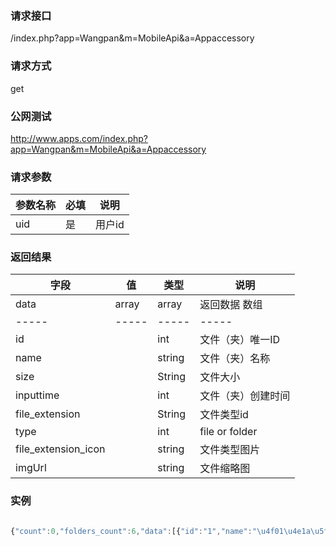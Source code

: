 ### **请求接口**
/index.php?app=Wangpan&m=MobileApi&a=Appaccessory

### **请求方式**
get

### **公网测试**
http://www.apps.com/index.php?app=Wangpan&m=MobileApi&a=Appaccessory

### **请求参数**

| 参数名称  |必填|     说明      |
|------|-----|------|
| uid     | 是 |   用户id   |

### **返回结果**
|字段       |值             |类型    |说明           |
| --------- |--------      |--------|--------       |
|data       |array         |array  |返回数据 数组    |
|-----      |-----         |-----  |-----           |
|id         |              |int    |文件（夹）唯一ID  |
|name       |              |string |文件（夹）名称   |
|size       |              |String |文件大小  |
|inputtime  |              |int    |文件（夹）创建时间 |
|file_extension |          |String |文件类型id |
|type       |              |int    |file or folder |
|file_extension_icon|              |string|文件类型图片 |
|imgUrl|              |string|文件缩略图 |


### 实例

``` javascript

{"count":0,"folders_count":6,"data":[{"id":"1","name":"\u4f01\u4e1a\u5fae\u5708","inputtime":"2016-09-06 14:57:37","type":"folder","file_extension":"","icon":"icon-folder","size":"","imgUrl":"","file_extension_icon":""},{"id":"4","name":"\u9879\u76ee\u7ba1\u7406","inputtime":"2016-09-06 15:00:21","type":"folder","file_extension":"","icon":"icon-folder","size":"","imgUrl":"","file_extension_icon":""},{"id":"10","name":"\u8fdb\u9500\u5b58","inputtime":"2016-12-02 10:32:36","type":"folder","file_extension":"","icon":"icon-folder","size":"","imgUrl":"","file_extension_icon":""},{"id":"13","name":"\u62a5\u9500\u7ba1\u7406","inputtime":"2016-12-02 10:45:10","type":"folder","file_extension":"","icon":"icon-folder","size":"","imgUrl":"","file_extension_icon":""},{"id":"18","name":"\u9500\u552e\u7ba1\u7406","inputtime":"2016-12-02 11:22:48","type":"folder","file_extension":"","icon":"icon-folder","size":"","imgUrl":"","file_extension_icon":""},{"id":"79","name":"\u90ae\u7bb1\u4ee3\u7406","inputtime":"2017-03-22 20:10:27","type":"folder","file_extension":"","icon":"icon-folder","size":"","imgUrl":"","file_extension_icon":""}]}